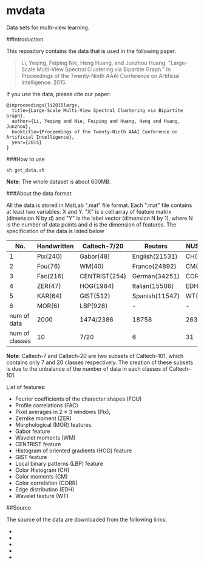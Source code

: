 # mvdata
Data sets for multi-view learning.

##Introduction

This repository contains the data that is used in the following paper. 
>Li, Yeqing, Feiping Nie, Heng Huang, and Junzhou Huang. "Large-Scale Multi-View Spectral Clustering via Bipartite Graph." In Proceedings of the Twenty-Ninth AAAI Conference on Artificial Intelligence. 2015.

If you use  the data, please cite our paper:

	@inproceedings{li2015large,
	  title={Large-Scale Multi-View Spectral Clustering via Bipartite Graph},
	  author={Li, Yeqing and Nie, Feiping and Huang, Heng and Huang, Junzhou},
	  booktitle={Proceedings of the Twenty-Ninth AAAI Conference on Artificial Intelligence},
	  year={2015}
	}

###How to use 

```
sh get_data.sh
```

**Note**: The whole dataset is about 600MB.

###About the data format

All the data is stored in MatLab ".mat" file format. Each ".mat" file contains at least two variables: X and Y. "X" is a cell array of feature matrix (dimension N by d) and "Y" is the label vector (dimension N by 1), where N is the number of data points and d is the dimension of features.
The specification of the data is listed below

| No.            | Handwritten | Caltech-7/20  | Reuters        | NUS-WIDE  | AWA          |
|----------------|-------------|---------------|----------------|-----------|--------------|
| 1              | Pix(240)    | Gabor(48)     | English(21531) | CH(65)    | CQ(2688)     |
| 2              | Fou(76)     | WM(40)        | France(24892)  | CM(226)   | LSS(2000)    |
| 3              | Fac(216)    | CENTRIST(254) | German(34251)  | CORR(145) | PHOG(252)    |
| 4              | ZER(47)     | HOG(1984)     | Italian(15506) | EDH(74)   | SIFT(2000)   |
| 5              | KAR(64)     | GIST(512)     | Spanish(11547) | WT(129)   | RGSIFT(2000) |
| 6              | MOR(6)      | LBP(928)      | -              | -         | SURF(2000)   |
| num of data    | 2000        | 1474/2386     | 18758          | 26315     | 4000         |
| num of classes | 10          | 7/20          | 6              | 31        | 50           |

**Note**: Caltech-7 and Caltech-20 are two subsets of Caltech-101,  which contains only 7 and 20 classes respectively. The creation of these subsets is due to the unbalance of the number of data in each classes of Caltech-101.

List of features:

- Fourier coefficients of the character shapes (FOU)
- Profile correlations (FAC)
- Pixel averages in 2 × 3 windows (Pix), 
- Zernike moment (ZER) 
- Morphological (MOR) features.
- Gabor feature
- Wavelet moments (WM)
- CENTRIST feature
- Histogram of oriented gradients (HOG) feature
- GIST feature
- Local binary patterns (LBP) feature
- Color Histogram (CH) 
- Color moments (CM)
- Color correlation (CORR)
- Edge distribution (EDH)
- Wavelet texture (WT)

##Source

The source of the data are downloaded from the following links:

- [Handwritten]: https://archive.ics.uci.edu/ml/datasets/Multiple+Features
- [Caltech-101]: http://www.vision.caltech.edu/Image_Datasets/Caltech101/
- [Reuters]: https://archive.ics.uci.edu/ml/datasets.html
- [NUS-WIDE-Object]: http://lms.comp.nus.edu.sg/research/NUS-WIDE.htm
- [Animal with attributes (AWA)]: http://attributes.kyb.tuebingen.mpg.de/


